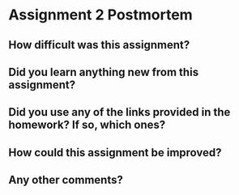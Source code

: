 # Assignment 2 Postmortem

## How difficult was this assignment?



## Did you learn anything new from this assignment?



## Did you use any of the links provided in the homework? If so, which ones?



## How could this assignment be improved?



## Any other comments?
